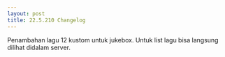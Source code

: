 ```yaml
---
layout: post
title: 22.5.210 Changelog
---
```


Penambahan lagu 12 kustom untuk jukebox. Untuk list lagu bisa langsung dilihat didalam server.
